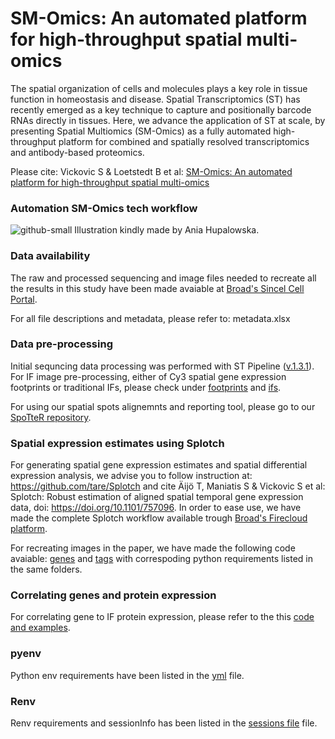 # SM-Omics: An automated platform for high-throughput spatial multi-omics

The spatial organization of cells and molecules plays a key role in tissue function in homeostasis and disease. Spatial Transcriptomics (ST) has recently emerged as a key technique to capture and positionally barcode RNAs directly in tissues. Here, we advance the application of ST at scale, by presenting Spatial Multiomics (SM-Omics) as a fully automated high-throughput platform for combined and spatially resolved transcriptomics and antibody-based proteomics. 

Please cite: Vickovic S & Loetstedt B et al: [SM-Omics: An automated platform for high-throughput spatial multi-omics](https://doi.org/10.1101/2020.10.14.338418)

### Automation SM-Omics tech workflow
![github-small](https://github.com/klarman-cell-observatory/sm-omics/blob/master/automation.png)
Illustration kindly made by Ania Hupalowska.

### Data availability
The raw and processed sequencing and image files needed to recreate all the results in this study have been made avaiable at [Broad's Sincel Cell Portal](https://singlecell.broadinstitute.org/single_cell/study/SCP979/).

For all file descriptions and metadata, please refer to: metadata.xlsx

### Data pre-processing
Initial sequncing data processing was performed with ST Pipeline ([v.1.3.1](https://github.com/SpatialTranscriptomicsResearch/st_pipeline/releases/tag/1.3.1)). For IF image pre-processing, either of Cy3 spatial gene expression footprints or traditional IFs, please check under [footprints](./surface_reactions) and [ifs](./ifs). 

For using our spatial spots alignemnts and reporting tool, please go to our [SpoTteR repository](https://github.com/klarman-cell-observatory/SpoTerR).

### Spatial expression estimates using Splotch
For generating spatial gene expression estimates and spatial differential expression analysis, we advise you to follow instruction at: https://github.com/tare/Splotch and cite Äijö T, Maniatis S & Vickovic S et al: Splotch: Robust estimation of aligned spatial temporal gene expression data, doi: https://doi.org/10.1101/757096. In order to ease use, we have made the complete Splotch workflow available trough [Broad's Firecloud platform](https://portal.firecloud.org/?return=firecloud#methods/jgoud/splotch/58).

For recreating images in the paper, we have made the following code avaiable: [genes](./surface_reactions) and [tags](./surface_reactions) with correspoding python requirements listed in the same folders.

### Correlating genes and protein expression
For correlating gene to IF protein expression, please refer to the this [code and examples](./IF_vs_mRNA_signals).

### pyenv
Python env requirements have been listed in the [yml](./smomics_env.yml) file. 

### Renv
Renv requirements and sessionInfo has been listed in the [sessions file](./sessionInfo.txt) file. 








